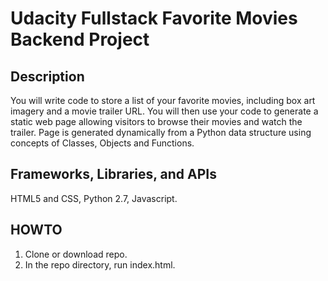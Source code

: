 # Udacity Fullstack Favorite Movies Backend Project

## Description
You will write code to store a list of your favorite movies, including box art imagery and a movie trailer URL. You will then use your code to generate a static web page allowing visitors to browse their movies and watch the trailer. Page is generated dynamically from a Python data structure using concepts of Classes, Objects and Functions.

## Frameworks, Libraries, and APIs
HTML5 and CSS, Python 2.7, Javascript.

## HOWTO  
1. Clone or download repo.
2. In the repo directory, run index.html.
